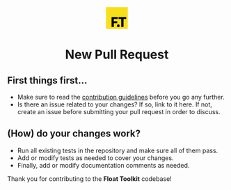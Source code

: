 <div align="center" style="margin-bottom: 0.5rem">
	<img src="https://raw.githubusercontent.com/float-toolkit/core/HEAD/media/ftlogo.svg" width="50" />
</div>

<h1 align="center">New Pull Request</h1>

## First things first...

-   Make sure to read the [contribution guidelines](https://github.com/float-toolkit/core/blob/master/.github/CONTRIBUTING.md) before
    you go any further.
-   Is there an issue related to your changes? If so, link to it here. If not, create an issue before submitting your pull request in
    order to discuss.

## (How) do your changes work?

-   Run all existing tests in the repository and make sure all of them pass.
-   Add or modify tests as needed to cover your changes.
-   Finally, add or modify documentation comments as needed.

Thank you for contributing to the **Float Toolkit** codebase!

